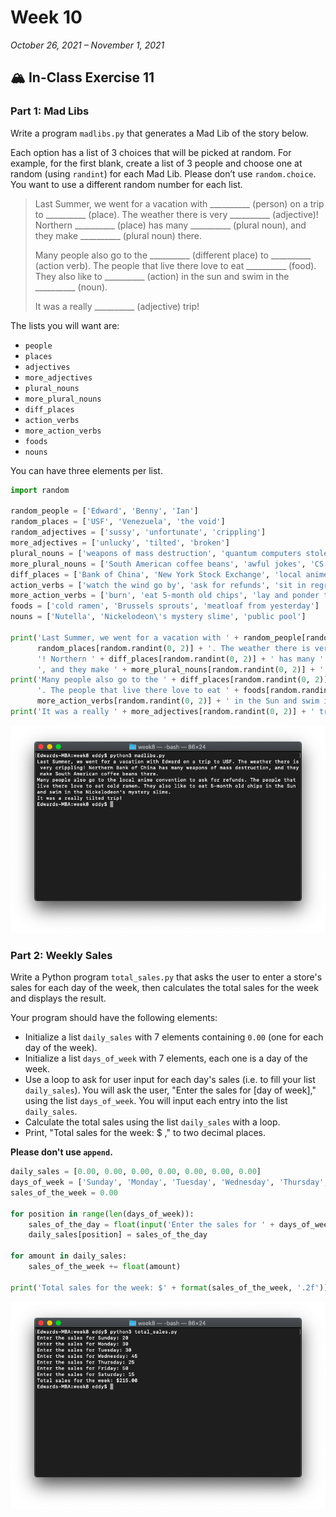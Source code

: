 # Week 10

*October 26, 2021 – November 1, 2021*

## 🏔 In-Class Exercise 11

### Part 1: Mad Libs

Write a program `madlibs.py` that generates a Mad Lib of the story below.

Each option has a list of 3 choices that will be picked at random. For example, for the first blank, create a list of 3 people and choose one at random (using `randint`) for each Mad Lib. Please don’t use `random.choice`. You want to use a different random number for each list.

> Last Summer, we went for a vacation with __________ (person) on a trip to __________ (place). The weather there is very __________ (adjective)! Northern __________ (place) has many __________ (plural noun), and they make __________ (plural noun) there.
> 
> Many people also go to the __________ (different place) to __________ (action verb). The people that live there love to eat __________ (food). They also like to __________ (action) in the sun and swim in the __________ (noun).
> 
> It was a really __________ (adjective) trip!

The lists you will want are:

- `people`
- `places`
- `adjectives`
- `more_adjectives`
- `plural_nouns`
- `more_plural_nouns`
- `diff_places`
- `action_verbs`
- `more_action_verbs`
- `foods`
- `nouns`

You can have three elements per list.

```python
import random

random_people = ['Edward', 'Benny', 'Ian']
random_places = ['USF', 'Venezuela', 'the void']
random_adjectives = ['sussy', 'unfortunate', 'crippling']
more_adjectives = ['unlucky', 'tilted', 'broken']
plural_nouns = ['weapons of mass destruction', 'quantum computers stolen from China', 'resold NVIDIA graphics cards']
more_plural_nouns = ['South American coffee beans', 'awful jokes', 'CS homework assignments']
diff_places = ['Bank of China', 'New York Stock Exchange', 'local anime convention']
action_verbs = ['watch the wind go by', 'ask for refunds', 'sit in regret']
more_action_verbs = ['burn', 'eat 5-month old chips', 'lay and ponder their life choices']
foods = ['cold ramen', 'Brussels sprouts', 'meatloaf from yesterday']
nouns = ['Nutella', 'Nickelodeon\'s mystery slime', 'public pool']

print('Last Summer, we went for a vacation with ' + random_people[random.randint(0, 2)] + ' on a trip to ' +
      random_places[random.randint(0, 2)] + '. The weather there is very ' + random_adjectives[random.randint(0, 2)] +
      '! Northern ' + diff_places[random.randint(0, 2)] + ' has many ' + plural_nouns[random.randint(0, 2)] +
      ', and they make ' + more_plural_nouns[random.randint(0, 2)] + ' there.')
print('Many people also go to the ' + diff_places[random.randint(0, 2)] + ' to ' + action_verbs[random.randint(0, 2)] +
      '. The people that live there love to eat ' + foods[random.randint(0, 2)] + '. They also like to ' +
      more_action_verbs[random.randint(0, 2)] + ' in the Sun and swim in the ' + nouns[random.randint(0, 2)] + '.')
print('It was a really ' + more_adjectives[random.randint(0, 2)] + ' trip!')
```

![e11-part1.png](assets/e11-part1.png)

### Part 2: Weekly Sales

Write a Python program `total_sales.py` that asks the user to enter a store's sales for each day of the week, then calculates the total sales for the week and displays the result.

Your program should have the following elements:

- Initialize a list `daily_sales` with 7 elements containing `0.00` (one for each day of the week).
- Initialize a list `days_of_week` with 7 elements, each one is a day of the week.
- Use a loop to ask for user input for each day's sales (i.e. to fill your list `daily_sales`). You will ask the user, "Enter the sales for [day of week]," using the list `days_of_week`. You will input each entry into the list `daily_sales`.
- Calculate the total sales using the list `daily_sales` with a loop.
- Print, "Total sales for the week: $ ," to two decimal places.

**Please don't use `append`.**

```python
daily_sales = [0.00, 0.00, 0.00, 0.00, 0.00, 0.00, 0.00]
days_of_week = ['Sunday', 'Monday', 'Tuesday', 'Wednesday', 'Thursday', 'Friday', 'Saturday']
sales_of_the_week = 0.00

for position in range(len(days_of_week)):
    sales_of_the_day = float(input('Enter the sales for ' + days_of_week[position] + ': '))
    daily_sales[position] = sales_of_the_day

for amount in daily_sales:
    sales_of_the_week += float(amount)

print('Total sales for the week: $' + format(sales_of_the_week, '.2f'))
```

![e11-part2.png](assets/e11-part2.png)
